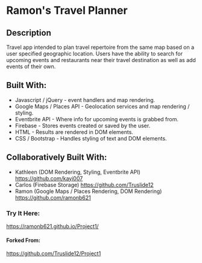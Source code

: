 # Ramon's Travel Planner

## Description
Travel app intended to plan travel repertoire from the same map based on a user specified geographic location.  Users have the ability to search for upcoming events and restaurants near their travel destination as well as add events of their own.

## Built With: 
* Javascript / jQuery - event handlers and map rendering.
* Google Maps / Places API - Geolocation services and map rendering / styling.
* Eventbrite API - Where info for upcoming events is grabbed from.
* Firebase - Stores events created or saved by the user.
* HTML - Results are rendered in DOM elements.
* CSS / Bootstrap - Handles styling of text and DOM elements.

## Collaboratively Built With:
- Kathleen (DOM Rendering, Styling, Eventbrite API) https://github.com/kayi007
- Carlos (Firebase Storage) https://github.com/Truslide12
- Ramon (Google Maps / Places Rendering, DOM Rendering) https://github.com/ramonb621

### Try It Here:
https://ramonb621.github.io/Project1/

#### Forked From:
https://github.com/Truslide12/Project1